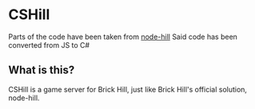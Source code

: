# CSHill

Parts of the code have been taken from [node-hill](https://gitlab.com/brickhill/open-source/node-hill)
Said code has been converted from JS to C#

## What is this?

CSHill is a game server for Brick Hill, just like Brick Hill's official solution, node-hill.

